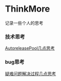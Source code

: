 # ThinkMore
记录一些个人的思考

### 技术思考
[AutoreleasePool几点思考](https://github.com/YongbaoWang/ThinkMore/blob/master/AutoreleasePool%E5%87%A0%E7%82%B9%E6%80%9D%E8%80%83.md)


### bug思考
[疑难问题解决过程几点思考](https://github.com/YongbaoWang/ThinkMore/blob/master/%E7%96%91%E9%9A%BE%E9%97%AE%E9%A2%98%E8%A7%A3%E5%86%B3%E8%BF%87%E7%A8%8B%E8%AE%B0%E5%BD%95.md)

